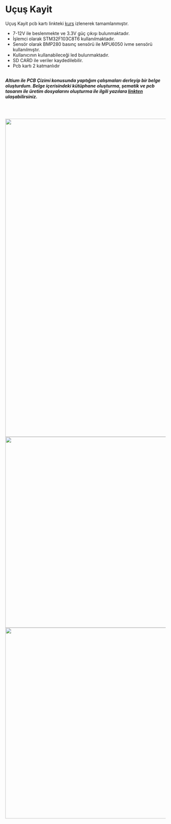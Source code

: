 # Uçuş Kayit

Uçuş Kayit pcb kartı linkteki [kurs](https://www.youtube.com/playlist?list=PL0nSGdzTE4g_wqTei7HLfgDrX8tR8PREq) izlenerek tamamlanmıştır.

- 7-12V ile beslenmekte ve 3.3V güç çıkışı bulunmaktadır.
- İşlemci olarak STM32F103C8T6 kullanılmaktadır.
- Sensör olarak BMP280 basınç sensörü ile MPU6050 ivme sensörü kullanılmıştır.
- Kullanıcının kullanabileceği led bulunmaktadır.
- SD CARD ile veriler kaydedilebilir.
- Pcb kartı 2 katmanlıdır 

##
***Altium ile PCB Çizimi konusunda yaptığım çalışmaları derleyip bir belge oluşturdum. Belge içerisindeki kütüphane oluşturma, şematik ve pcb tasarım ile üretim dosyalarını oluşturma ile ilgili yazılara [linkten](https://lnkd.in/d-QzRE9U) ulaşabilirsiniz.*** 
##

<br>

<p align="left">
  <img src="https://user-images.githubusercontent.com/64609951/210274831-463d2562-3682-48ff-893e-373eb2eb0708.png" width="1000"><br>
  <img src="https://user-images.githubusercontent.com/64609951/210274829-b53e9ce3-49e4-45e0-b6be-82598492315b.png" width="600"><br>
  <img src="https://user-images.githubusercontent.com/64609951/210274830-8fd80689-2461-42a8-9260-b7dda1641ba2.png" width="600"><br>
</p>

